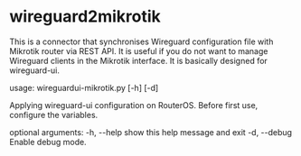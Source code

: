 # wireguard2mikrotik
This is a connector that synchronises Wireguard configuration file with Mikrotik router via REST API. It is useful if you do not want to manage Wireguard clients in the Mikrotik interface. It is basically designed for wireguard-ui.

usage: wireguardui-mikrotik.py [-h] [-d]

Applying wireguard-ui configuration on RouterOS.
Before first use, configure the variables.

optional arguments:
  -h, --help   show this help message and exit
  -d, --debug  Enable debug mode.
